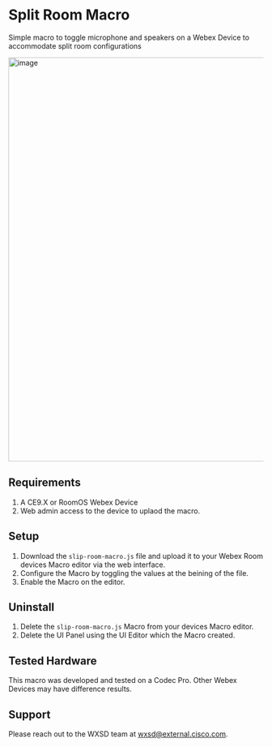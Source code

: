 # Split Room Macro

Simple macro to toggle microphone and speakers on a Webex Device to accommodate split room configurations

<img width="797" alt="image" src="https://user-images.githubusercontent.com/21026209/173637636-bedf0b74-8f1c-47c7-affd-a3198fa14c90.png">


## Requirements

1. A CE9.X or RoomOS Webex Device
2. Web admin access to the device to uplaod the macro.

## Setup

1. Download the ``slip-room-macro.js`` file and upload it to your Webex Room devices Macro editor via the web interface.
2. Configure the Macro by toggling the values at the beining of the file.
3. Enable the Macro on the editor.

## Uninstall

1. Delete the ``slip-room-macro.js`` Macro from your devices Macro editor.
2. Delete the UI Panel using the UI Editor which the Macro created.


## Tested Hardware

This macro was developed and tested on a Codec Pro. Other Webex Devices may have difference results.


## Support

Please reach out to the WXSD team at [wxsd@external.cisco.com](mailto:wxsd@external.cisco.com?subject=layout-macro).
